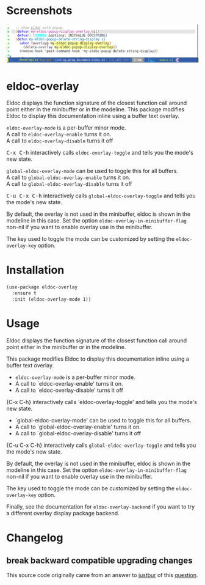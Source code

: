 # Screenshots

![eldoc-overlay screenshot](eldoc-overlay.png)

# eldoc-overlay

Eldoc displays the function signature of the closest function call
around point either in the minibuffer or in the modeline.  This
package modifies Eldoc to display this documentation inline using a
buffer text overlay.

`eldoc-overlay-mode` is a per-buffer minor mode.  
   A call to `eldoc-overlay-enable` turns it on.  
   A call to `eldoc-overlay-disable` turns it off

   <kbd>C-x C-h</kbd> interactively calls `eldoc-overlay-toggle` and tells
   you the mode's new state.

`global-eldoc-overlay-mode` can be used to toggle this for all buffers.  
   A call to `global-eldoc-overlay-enable` turns it on.  
   A call to `global-eldoc-overlay-disable` turns it off

   <kbd>C-u C-x C-h</kbd> interactively calls `global-eldoc-overlay-toggle` and tells
   you the mode's new state.

By default, the overlay is not used in the minibuffer, eldoc is shown in the modeline
in this case.  Set the option `eldoc-overlay-in-minibuffer-flag` non-nil if you want
to enable overlay use in the minibuffer.

The key used to toggle the mode can be customized by setting the `eldoc-overlay-key`
option.

# Installation

```emacs-lisp
(use-package eldoc-overlay
  :ensure t
  :init (eldoc-overlay-mode 1))
```

# Usage

Eldoc displays the function signature of the closest function call around point
either in the minibuffer or in the modeline.

This package modifies Eldoc to display this documentation inline using a buffer
text overlay.

- `eldoc-overlay-mode` is a per-buffer minor mode.
- A call to `eldoc-overlay-enable' turns it on.
- A call to `eldoc-overlay-disable' turns it off

{C-x C-h} interactively calls `eldoc-overlay-toggle' and tells you the mode's
new state.

- `global-eldoc-overlay-mode' can be used to toggle this for all buffers.
- A call to `global-eldoc-overlay-enable' turns it on.
- A call to `global-eldoc-overlay-disable' turns it off

{C-u C-x C-h} interactively calls `global-eldoc-overlay-toggle` and tells you
the mode's new state.

By default, the overlay is not used in the minibuffer, eldoc is shown in the
modeline in this case. Set the option `eldoc-overlay-in-minibuffer-flag` non-nil
if you want to enable overlay use in the minibuffer.

The key used to toggle the mode can be customized by setting the
`eldoc-overlay-key` option.

Finally, see the documentation for `eldoc-overlay-backend` if you want to try a
different overlay display package backend.

# Changelog

## break backward compatible upgrading changes


This source code originally came from an answer to [justbur](https://emacs.stackexchange.com/users/14114/justbur)
of this [question](https://emacs.stackexchange.com/questions/29256/display-eldoc-help-info-behind-point).
